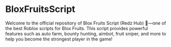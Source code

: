 # BloxFruitsScript
Welcome to the official repository of Blox Fruits Script (Redz Hub) 🍇—one of the best Roblox scripts for Blox Fruits. This script provides powerful features such as auto farm, bounty hunting, aimbot, fruit sniper, and more to help you become the strongest player in the game!
